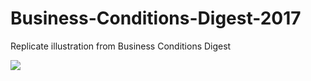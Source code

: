 # Business-Conditions-Digest-2017
Replicate illustration from Business Conditions Digest 

![]('plot.png')
